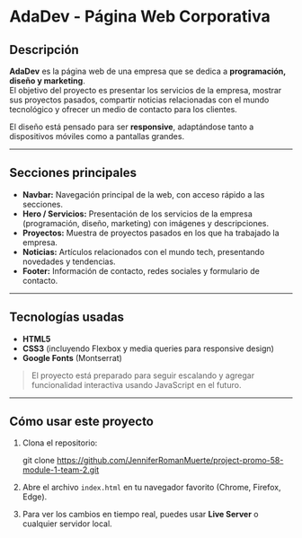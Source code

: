 # AdaDev - Página Web Corporativa

## Descripción

**AdaDev** es la página web de una empresa que se dedica a **programación, diseño y marketing**.  
El objetivo del proyecto es presentar los servicios de la empresa, mostrar sus proyectos pasados, compartir noticias relacionadas con el mundo tecnológico y ofrecer un medio de contacto para los clientes.

El diseño está pensado para ser **responsive**, adaptándose tanto a dispositivos móviles como a pantallas grandes.

---

## Secciones principales

- **Navbar:** Navegación principal de la web, con acceso rápido a las secciones.
- **Hero / Servicios:** Presentación de los servicios de la empresa (programación, diseño, marketing) con imágenes y descripciones.
- **Proyectos:** Muestra de proyectos pasados en los que ha trabajado la empresa.
- **Noticias:** Artículos relacionados con el mundo tech, presentando novedades y tendencias.
- **Footer:** Información de contacto, redes sociales y formulario de contacto.

---

## Tecnologías usadas

- **HTML5**
- **CSS3** (incluyendo Flexbox y media queries para responsive design)
- **Google Fonts** (Montserrat)

> El proyecto está preparado para seguir escalando y agregar funcionalidad interactiva usando JavaScript en el futuro.

---

## Cómo usar este proyecto

1. Clona el repositorio:

   git clone https://github.com/JenniferRomanMuerte/project-promo-58-module-1-team-2.git

2. Abre el archivo `index.html` en tu navegador favorito (Chrome, Firefox, Edge).

3. Para ver los cambios en tiempo real, puedes usar **Live Server** o cualquier servidor local.
